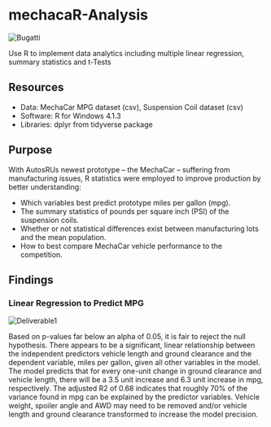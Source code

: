 # mechacaR-Analysis
![Bugatti](https://user-images.githubusercontent.com/30667001/160251248-ad46da0a-d9c4-4c3a-ba41-d2ddd9b3edbc.png)

Use R to implement data analytics including multiple linear regression, summary statistics and t-Tests

## Resources
* Data: MechaCar MPG dataset (csv), Suspension Coil dataset (csv)
* Software: R for Windows 4.1.3
* Libraries: dplyr from tidyverse package

## Purpose
With AutosRUs newest prototype – the MechaCar – suffering from manufacturing issues, R statistics were employed to improve production by better understanding:
* Which variables best predict prototype miles per gallon (mpg).
* The summary statistics of pounds per square inch (PSI) of the suspension coils.
* Whether or not statistical differences exist between manufacturing lots and the mean population.
* How to best compare MechaCar vehicle performance to the competition.

## Findings
### Linear Regression to Predict MPG
![Deliverable1](https://user-images.githubusercontent.com/30667001/160253526-9b5acfc7-b1e8-46db-9cb5-bd67fde4fe87.png)

Based on p-values far below an alpha of 0.05, it is fair to reject the null hypothesis. There appears to be a significant, linear relationship between the independent predictors vehicle length and ground clearance and the dependent variable, miles per gallon, given all other variables in the model. The model predicts that for every one-unit change in ground clearance and vehicle length, there will be a 3.5 unit increase and 6.3 unit increase in mpg, respectively. The adjusted R2 of 0.68 indicates that roughly 70% of the variance found in mpg can be explained by the predictor variables. Vehicle weight, spoiler angle and AWD may need to be removed and/or vehicle length and ground clearance transformed to increase the model precision.

